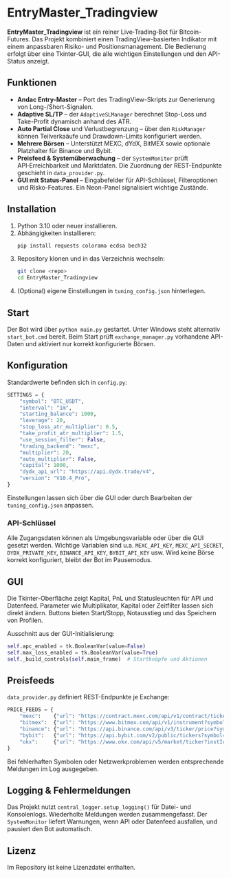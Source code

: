 # EntryMaster_Tradingview

**EntryMaster_Tradingview** ist ein reiner Live‑Trading‑Bot für Bitcoin-Futures. Das Projekt kombiniert einen TradingView-basierten Indikator mit einem anpassbaren Risiko- und Positionsmanagement. Die Bedienung erfolgt über eine Tkinter-GUI, die alle wichtigen Einstellungen und den API-Status anzeigt.

## Funktionen

- **Andac Entry-Master** – Port des TradingView-Skripts zur Generierung von Long-/Short-Signalen.
- **Adaptive SL/TP** – der `AdaptiveSLManager` berechnet Stop-Loss und Take-Profit dynamisch anhand des ATR.
- **Auto Partial Close** und Verlustbegrenzung – über den `RiskManager` können Teilverkaäufe und Drawdown-Limits konfiguriert werden.
- **Mehrere Börsen** – Unterstützt MEXC, dYdX, BitMEX sowie optionale Platzhalter für Binance und Bybit.
- **Preisfeed & Systemüberwachung** – der `SystemMonitor` prüft API‑Erreichbarkeit und Marktdaten. Die Zuordnung der REST-Endpunkte geschieht in `data_provider.py`.
- **GUI mit Status-Panel** – Eingabefelder für API-Schlüssel, Filteroptionen und Risko-Features. Ein Neon-Panel signalisiert wichtige Zustände.

## Installation

1. Python 3.10 oder neuer installieren.
2. Abhängigkeiten installieren:
   ```bash
   pip install requests colorama ecdsa bech32
   ```
3. Repository klonen und in das Verzeichnis wechseln:
   ```bash
   git clone <repo>
   cd EntryMaster_Tradingview
   ```
4. (Optional) eigene Einstellungen in `tuning_config.json` hinterlegen.

## Start

Der Bot wird über `python main.py` gestartet. Unter Windows steht alternativ `start_bot.cmd` bereit. Beim Start prüft `exchange_manager.py` vorhandene API-Daten und aktiviert nur korrekt konfigurierte Börsen.

## Konfiguration

Standardwerte befinden sich in `config.py`:
```python
SETTINGS = {
    "symbol": "BTC_USDT",
    "interval": "1m",
    "starting_balance": 1000,
    "leverage": 20,
    "stop_loss_atr_multiplier": 0.5,
    "take_profit_atr_multiplier": 1.5,
    "use_session_filter": False,
    "trading_backend": "mexc",
    "multiplier": 20,
    "auto_multiplier": False,
    "capital": 1000,
    "dydx_api_url": "https://api.dydx.trade/v4",
    "version": "V10.4_Pro",
}
```
Einstellungen lassen sich über die GUI oder durch Bearbeiten der `tuning_config.json` anpassen.

### API-Schlüssel

Alle Zugangsdaten können als Umgebungsvariable oder über die GUI gesetzt werden. Wichtige Variablen sind u.a. `MEXC_API_KEY`, `MEXC_API_SECRET`, `DYDX_PRIVATE_KEY`, `BINANCE_API_KEY`, `BYBIT_API_KEY` usw. Wird keine Börse korrekt konfiguriert, bleibt der Bot im Pausemodus.

## GUI

Die Tkinter-Oberfläche zeigt Kapital, PnL und Statusleuchten für API und Datenfeed. Parameter wie Multiplikator, Kapital oder Zeitfilter lassen sich direkt ändern. Buttons bieten Start/Stopp, Notausstieg und das Speichern von Profilen.

Ausschnitt aus der GUI-Initialisierung:
```python
self.apc_enabled = tk.BooleanVar(value=False)
self.max_loss_enabled = tk.BooleanVar(value=True)
self._build_controls(self.main_frame)  # Startknöpfe und Aktionen
```

## Preisfeeds

`data_provider.py` definiert REST-Endpunkte je Exchange:
```python
PRICE_FEEDS = {
    "mexc":    {"url": "https://contract.mexc.com/api/v1/contract/ticker?symbol={symbol}"},
    "bitmex":  {"url": "https://www.bitmex.com/api/v1/instrument?symbol={symbol}"},
    "binance": {"url": "https://api.binance.com/api/v3/ticker/price?symbol={symbol}"},
    "bybit":   {"url": "https://api.bybit.com/v2/public/tickers?symbol={symbol}"},
    "okx":     {"url": "https://www.okx.com/api/v5/market/ticker?instId={symbol}"},
}
```
Bei fehlerhaften Symbolen oder Netzwerkproblemen werden entsprechende Meldungen im Log ausgegeben.

## Logging & Fehlermeldungen

Das Projekt nutzt `central_logger.setup_logging()` für Datei- und Konsolenlogs. Wiederholte Meldungen werden zusammengefasst. Der `SystemMonitor` liefert Warnungen, wenn API oder Datenfeed ausfallen, und pausiert den Bot automatisch.

## Lizenz

Im Repository ist keine Lizenzdatei enthalten.
